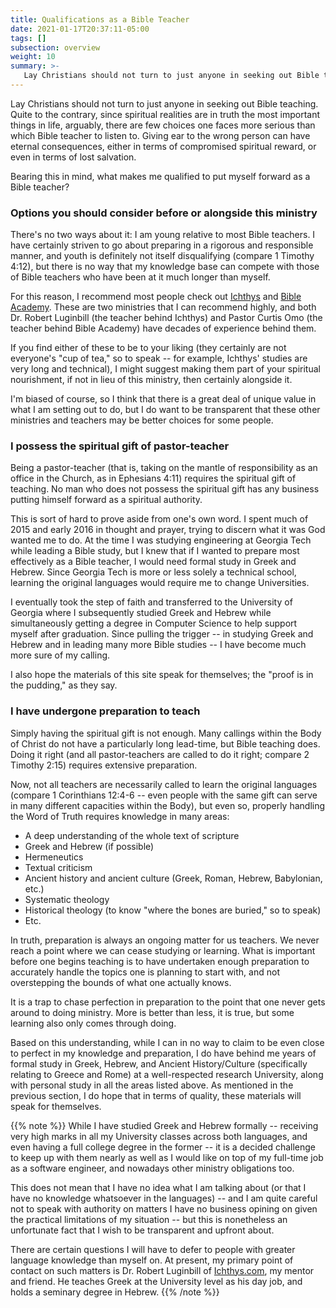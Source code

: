 ```yaml
---
title: Qualifications as a Bible Teacher
date: 2021-01-17T20:37:11-05:00
tags: []
subsection: overview
weight: 10
summary: >-
   Lay Christians should not turn to just anyone in seeking out Bible teaching. Quite to the contrary, since spiritual realities are in truth the most important things in life, arguably, there are few choices one faces more serious than which Bible teacher to listen to. Giving ear to the wrong person can have eternal consequences, either in terms of compromised spiritual reward, or even in terms of lost salvation. Bearing this in mind, this page aims to explain what makes me qualified to put myself forward as a Bible teacher.
---
```


Lay Christians should not turn to just anyone in seeking out Bible teaching. Quite to the contrary, since spiritual realities are in truth the most important things in life, arguably, there are few choices one faces more serious than which Bible teacher to listen to. Giving ear to the wrong person can have eternal consequences, either in terms of compromised spiritual reward, or even in terms of lost salvation. 

Bearing this in mind, what makes me qualified to put myself forward as a Bible teacher?

### Options you should consider before or alongside this ministry

There's no two ways about it: I am young relative to most Bible teachers. I have certainly striven to go about preparing in a rigorous and responsible manner, and youth is definitely not itself disqualifying (compare 1 Timothy 4:12), but there is no way that my knowledge base can compete with those of Bible teachers who have been at it much longer than myself.

For this reason, I recommend most people check out [Ichthys](https://ichthys.com/) and [Bible Academy](https://www.youtube.com/channel/UCkp-J7VPT7NcwmuiNfD2fkg). These are two ministries that I can recommend highly, and both Dr. Robert Luginbill (the teacher behind Ichthys) and Pastor Curtis Omo (the teacher behind Bible Academy) have decades of experience behind them.

If you find either of these to be to your liking (they certainly are not everyone's "cup of tea," so to speak -- for example, Ichthys' studies are very long and technical), I might suggest making them part of your spiritual nourishment, if not in lieu of this ministry, then certainly alongside it.

I'm biased of course, so I think that there is a great deal of unique value in what I am setting out to do, but I do want to be transparent that these other ministries and teachers may be better choices for some people.

### I possess the spiritual gift of pastor-teacher

Being a pastor-teacher (that is, taking on the mantle of responsibility as an office in the Church, as in Ephesians 4:11) requires the spiritual gift of teaching. No man who does not possess the spiritual gift has any business putting himself forward as a spiritual authority.

This is sort of hard to prove aside from one's own word. I spent much of 2015 and early 2016 in thought and prayer, trying to discern what it was God wanted me to do. At the time I was studying engineering at Georgia Tech while leading a Bible study, but I knew that if I wanted to prepare most effectively as a Bible teacher, I would need formal study in Greek and Hebrew. Since Georgia Tech is more or less solely a technical school, learning the original languages would require me to change Universities.

I eventually took the step of faith and transferred to the University of Georgia where I subsequently studied Greek and Hebrew while simultaneously getting a degree in Computer Science to help support myself after graduation. Since pulling the trigger -- in studying Greek and Hebrew and in leading many more Bible studies -- I have become much more sure of my calling.

I also hope the materials of this site speak for themselves; the "proof is in the pudding," as they say.

### I have undergone preparation to teach

Simply having the spiritual gift is not enough. Many callings within the Body of Christ do not have a particularly long lead-time, but Bible teaching does. Doing it right (and all pastor-teachers are called to do it right; compare 2 Timothy 2:15) requires extensive preparation.

Now, not all teachers are necessarily called to learn the original languages (compare 1 Corinthians 12:4-6 -- even people with the same gift can serve in many different capacities within the Body), but even so, properly handling the Word of Truth requires knowledge in many areas:

- A deep understanding of the whole text of scripture
- Greek and Hebrew (if possible)
- Hermeneutics
- Textual criticism
- Ancient history and ancient culture (Greek, Roman, Hebrew, Babylonian, etc.)
- Systematic theology
- Historical theology (to know "where the bones are buried," so to speak)
- Etc.

In truth, preparation is always an ongoing matter for us teachers. We never reach a point where we can cease studying or learning. What is important before one begins teaching is to have undertaken enough preparation to accurately handle the topics one is planning to start with, and not overstepping the bounds of what one actually knows.

It is a trap to chase perfection in preparation to the point that one never gets around to doing ministry. More is better than less, it is true, but some learning also only comes through doing.

Based on this understanding, while I can in no way to claim to be even close to perfect in my knowledge and preparation, I do have behind me years of formal study in Greek, Hebrew, and Ancient History/Culture (specifically relating to Greece and Rome) at a well-respected research University, along with personal study in all the areas listed above. As mentioned in the previous section, I do hope that in terms of quality, these materials will speak for themselves.

{{% note %}}
While I have studied Greek and Hebrew formally -- receiving very high marks in all my University classes across both languages, and even having a full college degree in the former -- it is a decided challenge to keep up with them nearly as well as I would like on top of my full-time job as a software engineer, and nowadays other ministry obligations too.

This does not mean that I have no idea what I am talking about (or that I have no knowledge whatsoever in the languages) -- and I am quite careful not to speak with authority on matters I have no business opining on given the practical limitations of my situation -- but this is nonetheless an unfortunate fact that I wish to be transparent and upfront about.

There are certain questions I will have to defer to people with greater language knowledge than myself on. At present, my primary point of contact on such matters is Dr. Robert Luginbill of [Ichthys.com](https://ichthys.com/), my mentor and friend. He teaches Greek at the University level as his day job, and holds a seminary degree in Hebrew.
{{% /note %}}
